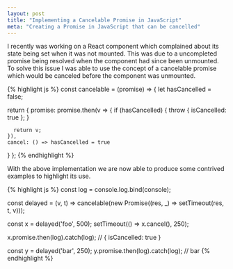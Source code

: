 ```yaml
---
layout: post
title: "Implementing a Cancelable Promise in JavaScript"
meta: "Creating a Promise in JavaScript that can be cancelled"
---
```


I recently was working on a React component which complained about its state being set when it was not mounted.
This was due to a uncompleted promise being resolved when the component had since been unmounted.
To solve this issue I was able to use the concept of a cancelable promise which would be canceled before the component was unmounted.
<!--more-->

{% highlight js %}
const cancelable = (promise) => {
  let hasCancelled = false;

  return {
    promise: promise.then(v => {
      if (hasCancelled) {
        throw { isCancelled: true };
      }

      return v;
    }),
    cancel: () => hasCancelled = true
  }
};
{% endhighlight %}

With the above implementation we are now able to produce some contrived examples to highlight its use.

{% highlight js %}
const log = console.log.bind(console);

const delayed = (v, t) =>
  cancelable(new Promise((res, _) => setTimeout(res, t, v)));

const x = delayed('foo', 500);
setTimeout(() => x.cancel(), 250);

x.promise.then(log).catch(log); // { isCancelled: true }

const y = delayed('bar', 250);
y.promise.then(log).catch(log); // bar
{% endhighlight %}
